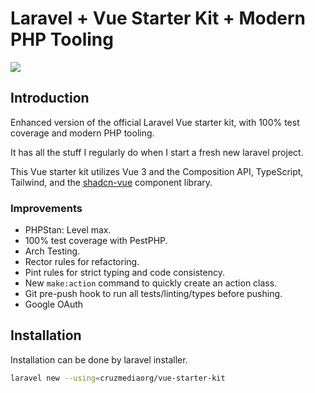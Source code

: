 # Laravel + Vue Starter Kit + Modern PHP Tooling

<a href="https://herd.laravel.com/new?starter-kit=cruzmediaorg/vue-starter-kit"><img src="https://img.shields.io/badge/Install%20with%20Herd-f55247?logo=laravel&logoColor=white"></a>

## Introduction

Enhanced version of the official Laravel Vue starter kit, with 100% test coverage and modern PHP tooling.

It has all the stuff I regularly do when I start a fresh new laravel project. 

This Vue starter kit utilizes Vue 3 and the Composition API, TypeScript, Tailwind, and the [shadcn-vue](https://www.shadcn-vue.com) component library.

### Improvements
- PHPStan: Level max.
- 100% test coverage with PestPHP.
- Arch Testing.
- Rector rules for refactoring.
- Pint rules for strict typing and code consistency.
- New `make:action` command to quickly create an action class.
- Git pre-push hook to run all tests/linting/types before pushing.
- Google OAuth

## Installation

Installation can be done by laravel installer.

```bash
laravel new --using=cruzmediaorg/vue-starter-kit
```
